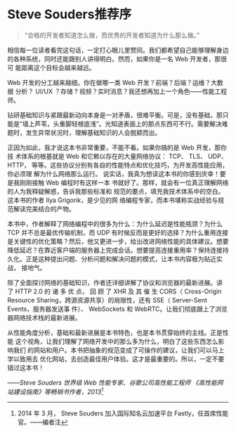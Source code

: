 # Steve Souders推荐序
 >“合格的开发者知道怎么做，而优秀的开发者知道为什么那么做。” 
 
相信每一位读者看完这句话，一定打心眼儿里赞同。我们都希望自己能够理解身边 的各种系统，同时还能跟别人讲得明白。然而，如果你是一名 Web 开发者，那很可 能距离这个目标会越来越远。
 
 Web 开发的分工越来越细。你在做哪一类 Web 开发？前端？后端？运维？大数据 分析？ UI/UX ？存储 ? 视频？实时消息？我还想再加上一个角色——性能工程师。
 
钻研基础知识与紧跟最新动向本身是一对矛盾，很难平衡。可是，没有基础，那只 能是“墙上芦苇，头重脚轻根底浅”。光知道表面上的那点东西可不行。需要解决难 题时，发生异常状况时，理解基础知识的人会脱颖而出。 

正因为如此，我才说这本书非常重要，不能不看。如果你搞的是 Web 开发，那你技 术体系的根基就是 Web 和它赖以存在的大量网络协议： TCP、 TLS、 UDP、 HTTP， 等等。这些协议分别有各自的性能特点和优化技巧，为开发高性能应用，你必须理 解为什么网络那么运行。 
说实话，我真为想读这本书的你感到庆幸！要是我刚刚接触 Web 编程时有这样一本 书就好了。那样，就会有一位真正理解网络的人为我释疑解惑，告诉我那些标准和 规范的要点，填充我技术体系中的空白。这本书的作者 Ilya Grigorik，是少见的网 络编程专家，而本书堪称实战经验与规范解读完美结合的产物。 

本书中，作者解释了网络编程中的很多为什么：为什么延迟是性能瓶颈？为什么 TCP 并不总是最优传输机制，而 UDP 有时候反而是更好的选择？为什么重用连接 是关键性的优化策略？然后，他又更进一步，给出改进网络性能的具体建议。想要 降低延迟？在靠近客户端的服务器上完成会话。想要提高连接重用率？保持连接持久化。正是这种提出问题、分析问题和解决问题的模式，让本书内容极为贴近实战， 接地气。 

除了全面探讨网络的基础知识，作者还详细讲解了协议和浏览器的最新进展。讲 了 HTTP 2.0 的 诸 多 优 点， 回 顾 了 XHR 及 其 催 生 CORS（ Cross-Origin Resource Sharing，跨源资源共享）的局限性，还有 SSE（ Server-Sent Events，服务器发送事 件）、 WebSockets 和 WebRTC。让我们彻底跟上了浏览器网络技术栈的最新进展。 

从性能角度分析，基础和最新进展是本书特色，也是本书贯穿始终的主线。正是性能 这个视角，让我们理解了网络开发中的那么多为什么，明白了这些东西怎么影响我们 的网站和用户。本书把抽象的规范变成了可操作的建议，让我们可以马上学以致用去 优化网站，去创造最佳用户体验。这才是最重要的。所以，一定不要错过这本书！ 

——*Steve Souders* 
*世界级 Web 性能专家、谷歌公司高性能工程师 《高性能网站建设指南》等畅销书作者，2013[^1]* 

[^1]: 2014 年 3 月， Steve Souders 加入国际知名云加速平台 Fastly，任首席性能官。——编者注